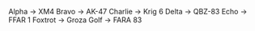 Alpha -> XM4
Bravo -> AK-47
Charlie -> Krig 6
Delta -> QBZ-83
Echo -> FFAR 1
Foxtrot -> Groza
Golf -> FARA 83
